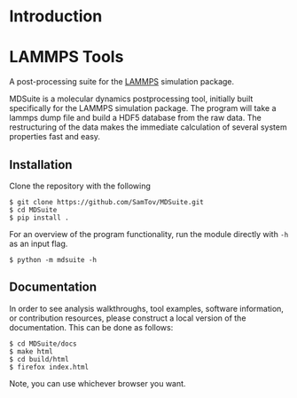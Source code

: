# Introduction

# LAMMPS Tools
A post-processing suite for the [LAMMPS](https://lammps.sandia.gov/) simulation package.

MDSuite is a molecular dynamics postprocessing tool, initially built specifically for the LAMMPS simulation package.
The program will take a lammps dump file and build a HDF5 database from the raw data. The restructuring of the data
makes the immediate calculation of several system properties fast and easy. 

## Installation
Clone the repository with the following
```
$ git clone https://github.com/SamTov/MDSuite.git
$ cd MDSuite
$ pip install .
```
For an overview of the program functionality, run the module directly with `-h` as an input flag.
```
$ python -m mdsuite -h
```
## Documentation

In order to see analysis walkthroughs, tool examples, software information, or contribution resources, 
please construct a local version of the documentation. This can be done as follows:
```
$ cd MDSuite/docs
$ make html
$ cd build/html
$ firefox index.html
```
Note, you can use whichever browser you want.
